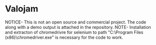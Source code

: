 # Valojam
NOTICE- This is not an open source and commercial project.
The code along with a demo output is attached in the repository.
NOTE- Installation and extracton of chromedrivre for selenium to path "C:\Program Files (x86)\chromedriver.exe" is necessary for the code to work.
